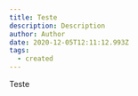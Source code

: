 ```yaml
---
title: Teste
description: Description
author: Author
date: 2020-12-05T12:11:12.993Z
tags:
  - created
---
```

Teste